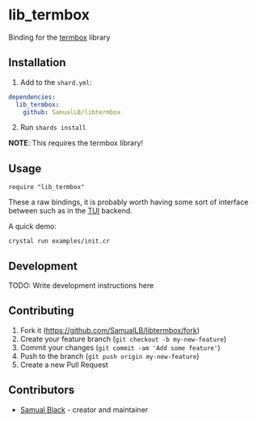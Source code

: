 # lib_termbox

Binding for the [termbox](https://github.com/nsf/termbox) library

## Installation

1. Add to the `shard.yml`:

```yaml
dependencies:
  lib_termbox:
    github: SamualLB/libtermbox
```

2. Run `shards install`

**NOTE**: This requires the termbox library!

## Usage

```
require "lib_termbox"
```

These a raw bindings, it is probably worth having some sort of interface between such as in the [TUI](https://github.com/SamualLB/tui) backend.

A quick demo:

```
crystal run examples/init.cr
```

## Development

TODO: Write development instructions here

## Contributing

1. Fork it (<https://github.com/SamualLB/libtermbox/fork>)
2. Create your feature branch (`git checkout -b my-new-feature`)
3. Commit your changes (`git commit -am 'Add some feature'`)
4. Push to the branch (`git push origin my-new-feature`)
5. Create a new Pull Request

## Contributors

- [Samual Black](https://github.com/SamualLB) - creator and maintainer
